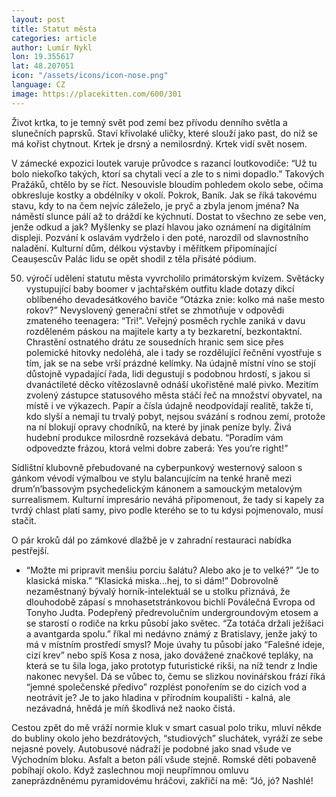 ```yaml
---
layout: post
title: Statut města
categories: article
author: Lumír Nykl
lon: 19.355617
lat: 48.207051
icon: "/assets/icons/icon-nose.png"
language: CZ
image: https://placekitten.com/600/301
---
```


Život krtka, to je temný svět pod zemí bez přívodu denního světla a slunečních paprsků. Staví křivolaké uličky, které slouží jako past, do níž se má kořist chytnout. Krtek je drsný a nemilosrdný. Krtek vidí svět nosem.

V zámecké expozici loutek varuje průvodce s razancí loutkovodiče: “Už tu bolo niekoľko takých, ktorí sa chytali vecí a zle to s nimi dopadlo.” Takových Pražáků, chtělo by se říct.
Nesouvisle bloudím pohledem okolo sebe, očima obkresluje kostky a obdélníky v okolí. Pokrok, Baník. Jak se říká takovému stavu, kdy to na čem nejvíc záleželo, je pryč a zbyla jenom jména? Na náměstí slunce pálí až to dráždí ke kýchnutí. Dostat to všechno ze sebe ven, jenže odkud a jak? Myšlenky se plazí hlavou jako oznámení na digitálním displeji. Pozvání k oslavám vydrželo i den poté, narozdíl od slavnostního naladění. Kulturní dům, délkou výstavby i měřítkem připomínající Ceaușescův Palác lidu se opět shodil z těla přisáté pódium.

50. výročí udělení statutu města vyvrcholilo primátorským kvízem. Světácky vystupující baby boomer v jachtařském outfitu klade dotazy dikcí oblíbeného devadesátkového baviče “Otázka znie: kolko má naše mesto rokov?” Nevyslovený generační střet se zhmotňuje v odpovědi zmateného teenagera: “Tri!”. Veřejný posměch rychle zaniká v davu rozděleném páskou na majitele karty a ty bezkaretní, bezkontaktní. Chrastění ostnatého drátu ze sousedních hranic sem sice přes polemické hitovky nedoléhá, ale i tady se rozdělující řečnění vyostřuje s tím, jak se na sebe vrší prázdné kelímky. Na údajně místní víno se stojí důstojně vypadající řada, lidi degustují s podobnou hrdostí, s jakou si dvanáctileté děcko vítězoslavně odnáší ukořistěné malé pivko. Mezitím zvolený zástupce statusového města stáčí řeč na množství obyvatel, na místě i ve výkazech. Papír a čísla údajně neodpovídají realitě, takže ti, kdo slyší a nemají tu trvalý pobyt, nejsou svázání s rodnou zemí, protože na ní blokují opravy chodníků, na které by jinak peníze byly. Živá hudební produkce milosrdně rozsekává debatu. “Poradím vám odpovedzte frázou, ktorá velmi dobre zaberá: Yes you’re right!”

Sídlištní klubovně přebudované na cyberpunkový westernový saloon s gánkom vévodí výmalbou ve stylu balancujícím na tenké hraně mezi drum’n’bassovým psychedelickým kánonem a samouckým metalovým surrealismem. Kulturní impresário neváhá připomenout, že tady si kapely za tvrdý chlast platí samy, pivo podle kterého se to tu kdysi pojmenovalo, musí stačit.

O pár kroků dál po zámkové dlažbě je v zahradní restauraci nabídka pestřejší.

- “Možte mi pripravit menšiu porciu šalátu? Alebo ako je to velké?” “Je to klasická miska.” “Klasická miska...hej, to si dám!”
  Dobrovolně nezaměstnaný bývalý horník-intelektuál se u stolku přiznává, že dlouhodobě zápasí s mnohasetstránkovou bichlí Poválečná Evropa od Tonyho Judta. Podepřený předrevolučním undergroundovým etosem a se starostí o rodiče na krku působí jako světec. “Za totáča držali ježíšaci a avantgarda spolu.” říkal mi nedávno známý z Bratislavy, jenže jaký to má v místním prostředí smysl? Moje úvahy tu působí jako “Falešné ideje, cizí krev” nebo spíš Kosa z nosa, jako dovážené značkové tepláky, na která se tu šila loga, jako prototyp futuristické rikši, na níž tendr z Indie nakonec nevyšel. Dá se vůbec to, čemu se slizkou novinářskou frází říká “jemné společenské předivo” rozplést ponořením se do cizích vod a neotrávit je? Je to jako hladina v přírodním koupališti - kalná, ale nezávadná, hnědá je míň škodlivá než naoko čistá.

Cestou zpět do mě vráží normie kluk v smart casual polo triku, mluví někde do bubliny okolo jeho bezdrátových, “studiových” sluchátek, vyráží ze sebe nejasné povely. Autobusové nádraží je podobné jako snad všude ve Východním bloku. Asfalt a beton pálí všude stejně. Romské děti pobaveně pobíhají okolo. Když zaslechnou moji neupřímnou omluvu zaneprázdněnému pyramidovému hráčovi, zakřičí na mě: “Jó, jó? Nashlé!
